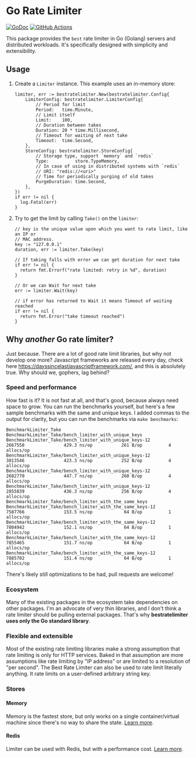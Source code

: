 # Go Rate Limiter

[![GoDoc](https://img.shields.io/badge/go-documentation-blue.svg?style=flat-square)](https://pkg.go.dev/github.com/Je33/bestratelimiter)
[![GitHub Actions](https://img.shields.io/github/actions/workflow/status/Je33/bestratelimiter/pipeline.yml?style=flat-square)](https://github.com/Je33/bestratelimiter/actions/workflows/pipeline.yml)


This package provides the `best` rate limiter in Go (Golang)
servers and distributed workloads. It's specifically designed with
simplicity and extensibility.


## Usage

1. Create a `Limiter` instance. This example uses an in-memory store:

    ```golang
    limiter, err := bestratelimiter.New(bestratelimiter.Config{
        LimiterConfig: bestratelimiter.LimiterConfig{
            // Period for limit
            Period:   time.Minute,
            // Limit itself
            Limit:    100,
            // Duration between takes
            Duration: 20 * time.Millisecond,
            // Timeout for waiting of next take
            Timeout:  time.Second,
        },
        StoreConfig: bestratelimiter.StoreConfig{
            // Storage type, support `memory` and `redis`
            Type:          store.TypeMemory,
            // In case of using in distributed systems with `redis`
			// URI: "redis://<uri>"
            // Time for periodically purging of old takes
            PurgeDuration: time.Second,
        },
    })
    if err != nil {
      log.Fatal(err)
    }
    ```

2. Try to get the limit by calling `Take()` on the `limiter`:

    ```golang
    // key is the unique value upon which you want to rate limit, like an IP or
    // MAC address.
    key := "127.0.0.1"
    duration, err := limiter.Take(key)

    // If taking falls with error we can get duration for next take
    if err != nil {
      return fmt.Errorf("rate limited: retry in %d", duration)
    }
   
   // Or we can Wait for next take
   err := limiter.Wait(key)
   
   // if error has returned to Wait it means Timeout of waiting reached
   if err != nil {
      return fmt.Error("take timeout reached")
   }
   ```

## Why _another_ Go rate limiter?

Just because. There are a lot of good rate limit libraries, but why not develop one more? 
Javascript frameworks are released every day, check here https://dayssincelastjavascriptframework.com/, 
and this is absolutely true. Why should we, gophers, lag behind?


### Speed and performance

How fast is it? It is not fast at all, and that's good, because always need space to grow. 
You can run the benchmarks yourself, but here's a few sample
benchmarks with the same and unique keys. I added commas to the output for clarity,
but you can run the benchmarks via `make benchmarks`:

```text
BenchmarkLimiter_Take
BenchmarkLimiter_Take/bench_limiter_with_unique_keys
BenchmarkLimiter_Take/bench_limiter_with_unique_keys-12                  2667558               429.3 ns/op           261 B/op          4 allocs/op
BenchmarkLimiter_Take/bench_limiter_with_unique_keys-12                  3013546               423.3 ns/op           252 B/op          4 allocs/op
BenchmarkLimiter_Take/bench_limiter_with_unique_keys-12                  2682770               447.7 ns/op           260 B/op          4 allocs/op
BenchmarkLimiter_Take/bench_limiter_with_unique_keys-12                  2855839               436.3 ns/op           256 B/op          4 allocs/op
BenchmarkLimiter_Take/bench_limiter_with_the_same_keys
BenchmarkLimiter_Take/bench_limiter_with_the_same_keys-12                7587766               153.5 ns/op            64 B/op          1 allocs/op
BenchmarkLimiter_Take/bench_limiter_with_the_same_keys-12                7804942               152.1 ns/op            64 B/op          1 allocs/op
BenchmarkLimiter_Take/bench_limiter_with_the_same_keys-12                7855465               151.7 ns/op            64 B/op          1 allocs/op
BenchmarkLimiter_Take/bench_limiter_with_the_same_keys-12                7885702               151.4 ns/op            64 B/op          1 allocs/op
```

There's likely still optimizations to be had, pull requests are welcome!


### Ecosystem

Many of the existing packages in the ecosystem take dependencies on other
packages. I'm an advocate of very thin libraries, and I don't think a rate
limiter should be pulling external packages. That's why **bestratelimiter uses only the
Go standard library**.


### Flexible and extensible

Most of the existing rate limiting libraries make a strong assumption that rate
limiting is only for HTTP services. Baked in that assumption are more
assumptions like rate limiting by "IP address" or are limited to a resolution of
"per second". The Best Rate Limiter can also be used to rate limit literally anything. 
It rate limits on a user-defined arbitrary string key.


### Stores

#### Memory

Memory is the fastest store, but only works on a single container/virtual
machine since there's no way to share the state.
[Learn more](https://pkg.go.dev/github.com/Je33/bestratelimiter/store/memory).

#### Redis

Limiter can be used with Redis, but with a performance cost.
[Learn more](https://pkg.go.dev/github.com/Je33/bestratelimiter/store/redis).
